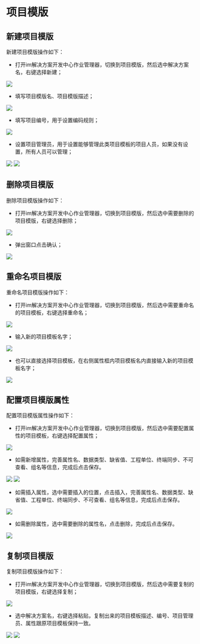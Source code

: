 # 项目模版

## 新建项目模版

新建项目模版操作如下：

* 打开im解决方案开发中心作业管理器，切换到项目模版，然后选中解决方案名，右键选择新建；

![](./images/新建项目模板.jpg)

* 填写项目模版名、项目模版描述；

![](./images/项目模板信息.jpg)

* 填写项目编号，用于设置编码规则；

![](./images/项目模板编号.jpg)

* 设置项目管理员，用于设置能够管理此类项目模板的项目人员，如果没有设置，所有人员可以管理；

![](./images/项目管理员.jpg)
![](./images/项目管理员编辑.jpg)

## 删除项目模版

删除项目模版操作如下：

* 打开im解决方案开发中心作业管理器，切换到项目模版，然后选中需要删除的项目模版，右键选择删除；

![](./images/删除项目模板.jpg)

* 弹出窗口点击确认；

![](./images/删除项目模板确认.jpg)

## 重命名项目模版

重命名项目模版操作如下：

* 打开im解决方案开发中心作业管理器，切换到项目模版，然后选中需要重命名的项目模板，右键选择重命名；

![](./images/重命名项目模板1.jpg)

* 输入新的项目模板名字；

![](./images/重命名项目模板2.jpg)

* 也可以直接选择项目模板，在右侧属性框内项目模板名内直接输入新的项目模板名字；

![](./images/重命名项目模板3.jpg)

## 配置项目模版属性

配置项目模版属性操作如下：

* 打开im解决方案开发中心作业管理器，切换到项目模版，然后选中需要配置属性的项目模板，右键选择配置属性；

![](./images/配置项目属性1.jpg)

* 如需新增属性，完善属性名、数据类型、缺省值、工程单位、终端同步、不可查看、组名等信息，完成后点击保存。

![](./images/新增项目属性1.jpg)
![](./images/新增项目属性2.jpg)

* 如需插入属性，选中需要插入的位置，点击插入，完善属性名、数据类型、缺省值、工程单位、终端同步、不可查看、组名等信息，完成后点击保存。

![](./images/插入项目属性.jpg)

* 如需删除属性，选中需要删除的属性名，点击删除，完成后点击保存。

![](./images/删除项目属性.jpg)

## 复制项目模版

复制项目模版操作如下：

* 打开im解决方案开发中心作业管理器，切换到项目模版，然后选中需要复制的项目模版，右键选择复制；

![](./images/复制项目模板.jpg)

* 选中解决方案名，右键选择粘贴，复制出来的项目模板描述、编号、项目管理员、属性跟原项目模板保持一致。

![](./images/粘贴项目模板.jpg)
![](./images/复制项目模板属性1.jpg)


